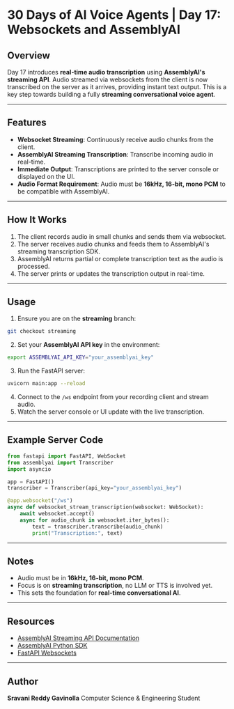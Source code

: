 
# 30 Days of AI Voice Agents | Day 17: Websockets and AssemblyAI

## Overview
Day 17 introduces **real-time audio transcription** using **AssemblyAI's streaming API**. Audio streamed via websockets from the client is now transcribed on the server as it arrives, providing instant text output. This is a key step towards building a fully **streaming conversational voice agent**.

---

## Features
- **Websocket Streaming**: Continuously receive audio chunks from the client.
- **AssemblyAI Streaming Transcription**: Transcribe incoming audio in real-time.
- **Immediate Output**: Transcriptions are printed to the server console or displayed on the UI.
- **Audio Format Requirement**: Audio must be **16kHz, 16-bit, mono PCM** to be compatible with AssemblyAI.

---

## How It Works
1. The client records audio in small chunks and sends them via websocket.
2. The server receives audio chunks and feeds them to AssemblyAI's streaming transcription SDK.
3. AssemblyAI returns partial or complete transcription text as the audio is processed.
4. The server prints or updates the transcription output in real-time.

---

## Usage
1. Ensure you are on the **streaming** branch:
```bash
git checkout streaming
````

2. Set your **AssemblyAI API key** in the environment:

```bash
export ASSEMBLYAI_API_KEY="your_assemblyai_key"
```

3. Run the FastAPI server:

```bash
uvicorn main:app --reload
```

4. Connect to the `/ws` endpoint from your recording client and stream audio.
5. Watch the server console or UI update with the live transcription.

---

## Example Server Code

```python
from fastapi import FastAPI, WebSocket
from assemblyai import Transcriber
import asyncio

app = FastAPI()
transcriber = Transcriber(api_key="your_assemblyai_key")

@app.websocket("/ws")
async def websocket_stream_transcription(websocket: WebSocket):
    await websocket.accept()
    async for audio_chunk in websocket.iter_bytes():
        text = transcriber.transcribe(audio_chunk)
        print("Transcription:", text)
```

---

## Notes

* Audio must be in **16kHz, 16-bit, mono PCM**.
* Focus is on **streaming transcription**, no LLM or TTS is involved yet.
* This sets the foundation for **real-time conversational AI**.

---

## Resources

* [AssemblyAI Streaming API Documentation](https://www.assemblyai.com/docs/api-reference/streaming-api/streaming-api)
* [AssemblyAI Python SDK](https://github.com/AssemblyAI/assemblyai-python-sdk?tab=readme-ov-file#streaming-examples)
* [FastAPI Websockets](https://fastapi.tiangolo.com/advanced/websockets/)

---

## Author

**Sravani Reddy Gavinolla**
Computer Science & Engineering Student


